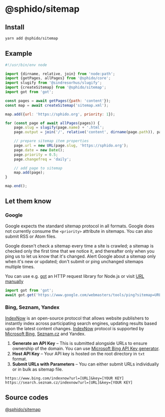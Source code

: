# @sphido/sitemap

## Install

```bash
yarn add @sphido/sitemap
```

## Example

```javascript
#!/usr/bin/env node

import {dirname, relative, join} from 'node:path';
import {getPages, allPages} from '@sphido/core';
import slugify from '@sindresorhus/slugify';
import {createSitemap} from '@sphido/sitemap';
import got from 'got';

const pages = await getPages({path: 'content'});
const map = await createSitemap('sitemap.xml');

map.add({url: 'https://sphido.org', priority: 1});

for (const page of await allPages(pages)) {
	page.slug = slugify(page.name) + '.html';
	page.output = join('/', relative('content', dirname(page.path)), page.slug);

	// prepare sitemap item properties
	page.url = new URL(page.slug, 'https://sphido.org');
	page.date = new Date();
	page.priority = 0.5;
	page.changefreq = 'daily';

	// add page to sitemap
	map.add(page);
}

map.end();
```

## Let them know

### Google

Google expects the standard sitemap protocol in all formats.
Google does not currently consume the `<priority>` attribute in sitemaps.
You can also submit RSS or Atom files.

Google doesn't check a sitemap every time a site is crawled; a sitemap is checked only
the first time that we notice it, and thereafter only when you ping us to let us know
that it's changed. Alert Google about a sitemap only when it's new or updated;
don't submit or ping unchanged sitemaps multiple times.

You can use e.g. [got](https://github.com/sindresorhus/got) an HTTP request library for Node.js
or visit [URL manually](https://www.google.com/webmasters/tools/ping?sitemap=https://sphido.org/sitemap.xml)

```javascript
import got from 'got';
await got.get('https://www.google.com/webmasters/tools/ping?sitemap=URL');
```

### Bing, Seznam, Yandex

[IndexNow](https://www.indexnow.org/) is an open-source protocol that allows website publishers to
instantly index across participating search engines, updating results based upon the latest content changes.
[IndexNow](https://www.indexnow.org/) protocol is supported by [Microsoft Bing](https://www.bing.com/indexnow), [Seznam.cz](https://www.seznam.cz/) and Yandex.

1. **Generate an API Key** – This is submitted alongside URLs to ensure ownership of the domain. You can use [Microsoft Bing API Key generator](https://www.bing.com/indexnow).
2. **Host API Key** – Your API key is hosted on the root directory in `txt` format.
3. **Submit URLs with Parameters** – You can either submit URLs individually or in bulk as sitemap file.

```text
https://www.bing.com/indexnow?url=[URL]&key=[YOUR KEY]
https://search.seznam.cz/indexnow?url=[URL]&key=[YOUR KEY]
```

## Source codes

[@sphido/sitemap](https://github.com/sphido/sphido/tree/main/packages/sphido-sitemap)